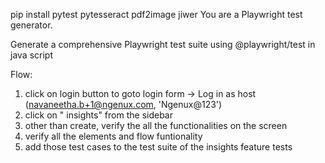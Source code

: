 pip install pytest pytesseract pdf2image jiwer
You are a Playwright test generator.


Generate a comprehensive Playwright test suite using @playwright/test in java script  



Flow:
1. click on login button to goto login form -> Log in as host (navaneetha.b+1@ngenux.com, 'Ngenux@123')
2. click on " insights" from the sidebar
3. other than create, verify the all the functionalities on the screen
4. verify all the elements and flow funtionality
5. add those test cases to the test suite of the insights feature tests